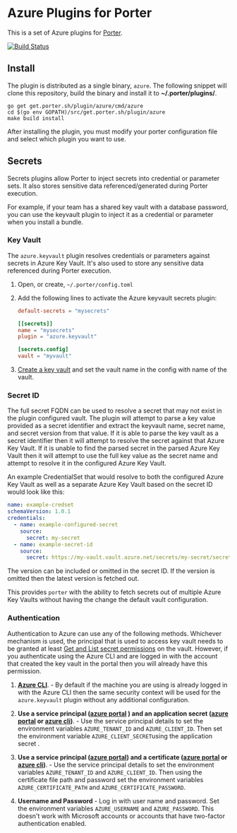 # Azure Plugins for Porter

This is a set of Azure plugins for [Porter](https://github.com/getporter/porter).
 
[![Build Status](https://dev.azure.com/getporter/porter/_apis/build/status/azure-plugins?branchName=main)](https://dev.azure.com/getporter/porter/_build/latest?definitionId=8&branchName=main)

## Install

The plugin is distributed as a single binary, `azure`. The following snippet will clone this repository, build the binary
and install it to **~/.porter/plugins/**.

```
go get get.porter.sh/plugin/azure/cmd/azure
cd $(go env GOPATH)/src/get.porter.sh/plugin/azure
make build install
```

After installing the plugin, you must modify your porter configuration file and select which plugin you want to use.

## Secrets

Secrets plugins allow Porter to inject secrets into credential or parameter sets. It also stores sensitive data referenced/generated during Porter execution.

For example, if your team has a shared key vault with a database password, you
can use the keyvault plugin to inject it as a credential or parameter when you install a bundle.

### Key Vault

The `azure.keyvault` plugin resolves credentials or parameters against secrets in Azure Key Vault. It's also used to store any sensitive data referenced during Porter execution.

1. Open, or create, `~/.porter/config.toml`
1. Add the following lines to activate the Azure keyvault secrets plugin:

    ```toml
    default-secrets = "mysecrets"
    
    [[secrets]]
    name = "mysecrets"
    plugin = "azure.keyvault"
    
    [secrets.config]
    vault = "myvault"
    ```
1. [Create a key vault][keyvault] and set the vault name in the config with name of the vault.

### Secret ID
The full secret FQDN can be used to resolve a secret that may not exist in the plugin configured vault. The plugin will attempt to parse a key value provided as a secret identifier and extract the keyvault name, secret name, and secret version from that value. If it is able to parse the key vault as a secret identifier then it will attempt to resolve the secret against that Azure Key Vault. If it is unable to find the parsed secret in the parsed Azure Key Vault then it will attempt to use the full key value as the secret name and attempt to resolve it in the configured Azure Key Vault.

An example CredentialSet that would resolve to both the configured Azure Key Vault as well as a separate Azure Key Vault based on the secret ID would look like this:

```yaml
name: example-credset
schemaVersion: 1.0.1
credentials:
  - name: example-configured-secret
    source:
      secret: my-secret
  - name: example-secret-id
    source:
      secret: https://my-vault.vault.azure.net/secrets/my-secret/secret-version1234
```

The version can be included or omitted in the secret ID. If the version is omitted then the latest version is fetched out.

This provides `porter` with the ability to fetch secrets out of multiple Azure Key Vaults without having the change the default vault configuration. 

### Authentication

Authentication to Azure can use any of the following methods. Whichever mechanism is used, the principal that is used to access key vault needs to be granted at least [Get and List secret permissions][keyvaultacl] on the vault. However, if you authenticate using the Azure CLI and are logged in with the account that created the key vault in the portal then you will already have this permission.

1. **[Azure CLI][azurecli]**. - By default if the machine you are using is already logged in with the Azure CLI then the same security context will be used for the `azure.keyvault` plugin without any additional configuration.

1. **Use a service principal ([azure portal][sp] ) and an application secret ([azure portal][secret] or [azure cli][passwordcli])**. - Use the service principal details to set the environment variables `AZURE_TENANT_ID` and `AZURE_CLIENT_ID`. Then set the environment variable `AZURE_CLIENT_SECRET`using the application secret .

1. **Use a service principal ([azure portal][sp]) and a certificate ([azure portal][certificate]  or [azure cli][certcli])**. - Use the service principal details to set the environment variables `AZURE_TENANT_ID` and `AZURE_CLIENT_ID`. Then using the certificate file path and password set the environment variables `AZURE_CERTIFICATE_PATH` and `AZURE_CERTIFICATE_PASSWORD`.

1. **Username and Password** - Log in with user name and password.  Set the environment variables `AZURE_USERNAME` and `AZURE_PASSWORD`. This doesn't work with Microsoft accounts or accounts that have two-factor authentication enabled.

[account]: https://docs.microsoft.com/en-us/azure/storage/common/storage-quickstart-create-account?tabs=azure-portal
[keyvault]: https://docs.microsoft.com/en-us/azure/key-vault/quick-create-portal#create-a-vault
[sp]: https://docs.microsoft.com/en-us/azure/active-directory/develop/howto-create-service-principal-portal
[keyvaultacl]: https://docs.microsoft.com/en-us/azure/key-vault/secrets/about-secrets#secret-access-control
[azurecli]: https://docs.microsoft.com/en-us/cli/azure/reference-index?view=azure-cli-latest#az-login
[secret]: https://docs.microsoft.com/en-us/azure/active-directory/develop/howto-create-service-principal-portal#create-a-new-application-secret
[certificate]: https://docs.microsoft.com/en-us/azure/active-directory/develop/howto-create-service-principal-portal#upload-a-certificate
[passwordcli]:https://docs.microsoft.com/en-us/cli/azure/create-an-azure-service-principal-azure-cli?view=azure-cli-latest#password-based-authentication
[certcli]:https://docs.microsoft.com/en-us/cli/azure/create-an-azure-service-principal-azure-cli?view=azure-cli-latest#certificate-based-authentication
